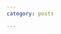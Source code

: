 ```yaml
---
category: posts

---
```


<html>
  <base href="/assets/my_js/"/>
  <head></head>
  <body>
    <div id="stage"></div>
    <script src="https://cdnjs.cloudflare.com/ajax/libs/mathjs/3.3.0/math.min.js"></script>
    <script src="two.js"></script>
    <script src="app.js"></script>
  </body>
</html>
